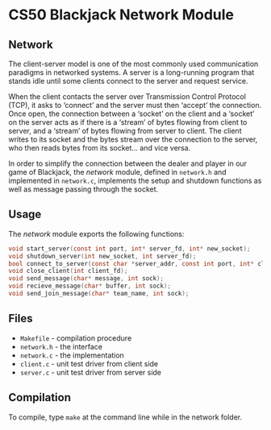 # CS50 Blackjack Network Module

## Network

The client-server model is one of the most commonly used communication paradigms in networked systems. 
A server is a long-running program that stands idle until some clients connect to the server and request service. 

When the client contacts the server over Transmission Control Protocol (TCP), it asks to ‘connect’ and the server must then ‘accept’ the connection. 
Once open, the connection between a ‘socket’ on the client and a ‘socket’ on the server acts as if there is a ‘stream’ of bytes flowing from client to server, and a ‘stream’ of bytes flowing from server to client. 
The client writes to its socket and the bytes stream over the connection to the server, who then reads bytes from its socket… and vice versa.

In order to simplify the connection between the dealer and player in our game of Blackjack, the *network* module, defined in `network.h` and implemented in `network.c`, implements the setup and shutdown functions as well as message passing through the socket.

## Usage

The *network* module exports the following functions:

```c
void start_server(const int port, int* server_fd, int* new_socket);
void shutdown_server(int new_socket, int server_fd);
bool connect_to_server(const char *server_addr, const int port, int* client_fd, int* sock);
void close_client(int client_fd);
void send_message(char* message, int sock);
void recieve_message(char* buffer, int sock);
void send_join_message(char* team_name, int sock);
```

## Files

* `Makefile` - compilation procedure
* `network.h` - the interface
* `network.c` - the implementation
* `client.c` - unit test driver from client side
* `server.c` - unit test driver from server side

## Compilation

To compile, type `make` at the command line while in the network folder.